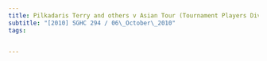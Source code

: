 ```yaml
---
title: Pilkadaris Terry and others v Asian Tour (Tournament Players Division) Pte Ltd and another 
subtitle: "[2010] SGHC 294 / 06\_October\_2010"
tags:


---
```


